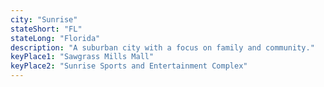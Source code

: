 ```yaml
---
city: "Sunrise"
stateShort: "FL"
stateLong: "Florida"
description: "A suburban city with a focus on family and community."
keyPlace1: "Sawgrass Mills Mall"
keyPlace2: "Sunrise Sports and Entertainment Complex"
---
```

